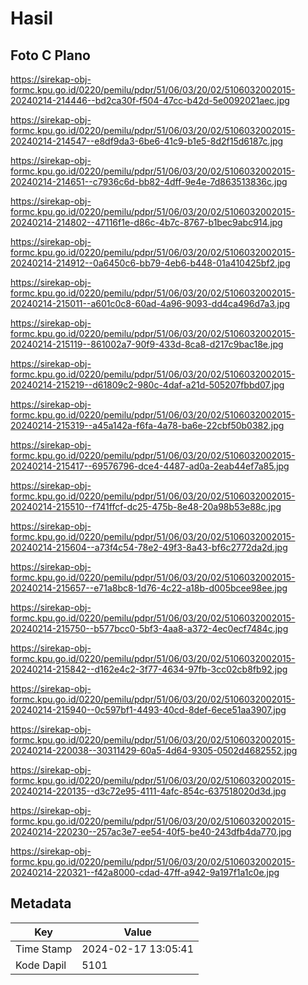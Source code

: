 # Hasil

## Foto C Plano

https://sirekap-obj-formc.kpu.go.id/0220/pemilu/pdpr/51/06/03/20/02/5106032002015-20240214-214446--bd2ca30f-f504-47cc-b42d-5e0092021aec.jpg

https://sirekap-obj-formc.kpu.go.id/0220/pemilu/pdpr/51/06/03/20/02/5106032002015-20240214-214547--e8df9da3-6be6-41c9-b1e5-8d2f15d6187c.jpg

https://sirekap-obj-formc.kpu.go.id/0220/pemilu/pdpr/51/06/03/20/02/5106032002015-20240214-214651--c7936c6d-bb82-4dff-9e4e-7d863513836c.jpg

https://sirekap-obj-formc.kpu.go.id/0220/pemilu/pdpr/51/06/03/20/02/5106032002015-20240214-214802--47116f1e-d86c-4b7c-8767-b1bec9abc914.jpg

https://sirekap-obj-formc.kpu.go.id/0220/pemilu/pdpr/51/06/03/20/02/5106032002015-20240214-214912--0a6450c6-bb79-4eb6-b448-01a410425bf2.jpg

https://sirekap-obj-formc.kpu.go.id/0220/pemilu/pdpr/51/06/03/20/02/5106032002015-20240214-215011--a601c0c8-60ad-4a96-9093-dd4ca496d7a3.jpg

https://sirekap-obj-formc.kpu.go.id/0220/pemilu/pdpr/51/06/03/20/02/5106032002015-20240214-215119--861002a7-90f9-433d-8ca8-d217c9bac18e.jpg

https://sirekap-obj-formc.kpu.go.id/0220/pemilu/pdpr/51/06/03/20/02/5106032002015-20240214-215219--d61809c2-980c-4daf-a21d-505207fbbd07.jpg

https://sirekap-obj-formc.kpu.go.id/0220/pemilu/pdpr/51/06/03/20/02/5106032002015-20240214-215319--a45a142a-f6fa-4a78-ba6e-22cbf50b0382.jpg

https://sirekap-obj-formc.kpu.go.id/0220/pemilu/pdpr/51/06/03/20/02/5106032002015-20240214-215417--69576796-dce4-4487-ad0a-2eab44ef7a85.jpg

https://sirekap-obj-formc.kpu.go.id/0220/pemilu/pdpr/51/06/03/20/02/5106032002015-20240214-215510--f741ffcf-dc25-475b-8e48-20a98b53e88c.jpg

https://sirekap-obj-formc.kpu.go.id/0220/pemilu/pdpr/51/06/03/20/02/5106032002015-20240214-215604--a73f4c54-78e2-49f3-8a43-bf6c2772da2d.jpg

https://sirekap-obj-formc.kpu.go.id/0220/pemilu/pdpr/51/06/03/20/02/5106032002015-20240214-215657--e71a8bc8-1d76-4c22-a18b-d005bcee98ee.jpg

https://sirekap-obj-formc.kpu.go.id/0220/pemilu/pdpr/51/06/03/20/02/5106032002015-20240214-215750--b577bcc0-5bf3-4aa8-a372-4ec0ecf7484c.jpg

https://sirekap-obj-formc.kpu.go.id/0220/pemilu/pdpr/51/06/03/20/02/5106032002015-20240214-215842--d162e4c2-3f77-4634-97fb-3cc02cb8fb92.jpg

https://sirekap-obj-formc.kpu.go.id/0220/pemilu/pdpr/51/06/03/20/02/5106032002015-20240214-215940--0c597bf1-4493-40cd-8def-6ece51aa3907.jpg

https://sirekap-obj-formc.kpu.go.id/0220/pemilu/pdpr/51/06/03/20/02/5106032002015-20240214-220038--30311429-60a5-4d64-9305-0502d4682552.jpg

https://sirekap-obj-formc.kpu.go.id/0220/pemilu/pdpr/51/06/03/20/02/5106032002015-20240214-220135--d3c72e95-4111-4afc-854c-637518020d3d.jpg

https://sirekap-obj-formc.kpu.go.id/0220/pemilu/pdpr/51/06/03/20/02/5106032002015-20240214-220230--257ac3e7-ee54-40f5-be40-243dfb4da770.jpg

https://sirekap-obj-formc.kpu.go.id/0220/pemilu/pdpr/51/06/03/20/02/5106032002015-20240214-220321--f42a8000-cdad-47ff-a942-9a197f1a1c0e.jpg


## Metadata

| Key        | Value               |
| ---------- | ------------------- |
| Time Stamp | 2024-02-17 13:05:41 |
| Kode Dapil | 5101                |



